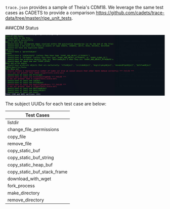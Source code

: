 `trace.json` provides a sample of Theia's CDM18. We leverage the same test cases as CADETS to provide a comparison 
<https://github.com/cadets/trace-data/tree/master/ripe_unit_tests>.

###CDM Status

![alt text](./cdm_tests.png)



The subject UUIDs for each test case are below:

| Test Cases 
| --- |
listdir |
change\_file\_permissions |
| copy\_file |
| remove\_file |
| copy\_static\_buf |
| copy\_static\_buf\_string | 
| copy\_static\_heap\_buf |
| copy\_static\_buf\_stack\_frame |
| download\_with\_wget |
| fork\_process |
| make\_directory |
| remove\_directory |||
